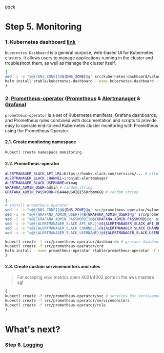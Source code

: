 ###### [back](http://54.152.51.78:10080/ironjab/it-k8s/src/master/docs/step4.md)

# Step 5. Monitoring

### 1. Kubernetes dashboard [link](https://github.com/kubernetes/dashboard)
`Kubernetes Dashboard` is a general purpose, web-based UI for Kubernetes clusters. It allows users to manage applications running in the cluster and troubleshoot them, as well as manage the cluster itself.

```sh
{
sed -i -e "s@{{DNS_ZONE}}@${DNS_ZONE}@g" src/kubernetes-dashboard/values.yaml
helm install stable/kubernetes-dashboard --name kubernetes-dashboard -f src/kubernetes-dashboard/values.yaml --namespace kube-system
}
```

### 2. [Prometheus-operator](https://github.com/helm/charts/tree/master/stable/prometheus-operator) ([Prometheus](https://prometheus.io/) & [Alertmanager](https://prometheus.io/docs/alerting/alertmanager/) & [Grafana](https://grafana.com/))
`prometheus-operator` is a set of Kubernetes manifests, Grafana dashboards, and Prometheus rules combined with documentation and scripts to provide easy to operate end-to-end Kubernetes cluster monitoring with Prometheus using the Prometheus Operator.

#### 2.1. Create monitoring namespace
```sh
kubectl create namespace monitoring
```

<!-- #### 2.3. Create PodSecurityPolicy
```sh
kubectl apply -f src/prometheus-operator/prev/psp.yaml
``` -->

#### 2.2. Prometheus-operator
```sh
ALERTMANAGER_SLACK_API_URL=https://hooks.slack.com/services/... # https://api.slack.com/apps
ALERTMANAGER_SLACK_CHANNEL=ironjab-alertmanager
ALERTMANAGER_SLACK_USERNAME=dimag
GRAFANA_ADMIN_USER=admin # random string
GRAFANA_ADMIN_PASSWORD=HSA4AeUGOIQI56Drbmm6GQ # random string

{
# install prometheus-operator
sed -i -e "s@{{DNS_ZONE}}@${DNS_ZONE}@g" src/prometheus-operator/values.yaml
sed -i -e "s@{{GRAFANA_ADMIN_USER}}@${GRAFANA_ADMIN_USER}@g" src/prometheus-operator/values.yaml
sed -i -e "s@{{GRAFANA_ADMIN_PASSWORD}}@${GRAFANA_ADMIN_PASSWORD}@g" src/prometheus-operator/values.yaml
sed -i -e "s@{{ALERTMANAGER_SLACK_API_URL}}@${ALERTMANAGER_SLACK_API_URL}@g" src/prometheus-operator/values.yaml
sed -i -e "s@{{ALERTMANAGER_SLACK_CHANNEL}}@${ALERTMANAGER_SLACK_CHANNEL}@g" src/prometheus-operator/values.yaml
sed -i -e "s@{{ALERTMANAGER_SLACK_USERNAME}}@${ALERTMANAGER_SLACK_USERNAME}@g" src/prometheus-operator/values.yaml

kubectl create -f src/prometheus-operator/dashboards # grafana dashboards
kubectl create -f src/prometheus-operator/crd
helm install --name prometheus-operator stable/prometheus-operator -f src/prometheus-operator/values.yaml --namespace monitoring
}
```

#### 2.3. Create custom servicemonitors and rules
> For scraping `etcd` metrics open 4001/4002 ports in the aws masters sg!

```sh
{
kubectl create -f src/prometheus-operator/svc # services for servicemonitors
kubectl create -f src/prometheus-operator/servicemonitors
kubectl create -f src/prometheus-operator/rule
}
```

# What's next?

### Step 6. [Logging](http://54.152.51.78:10080/ironjab/it-k8s/src/master/docs/step6.md)

